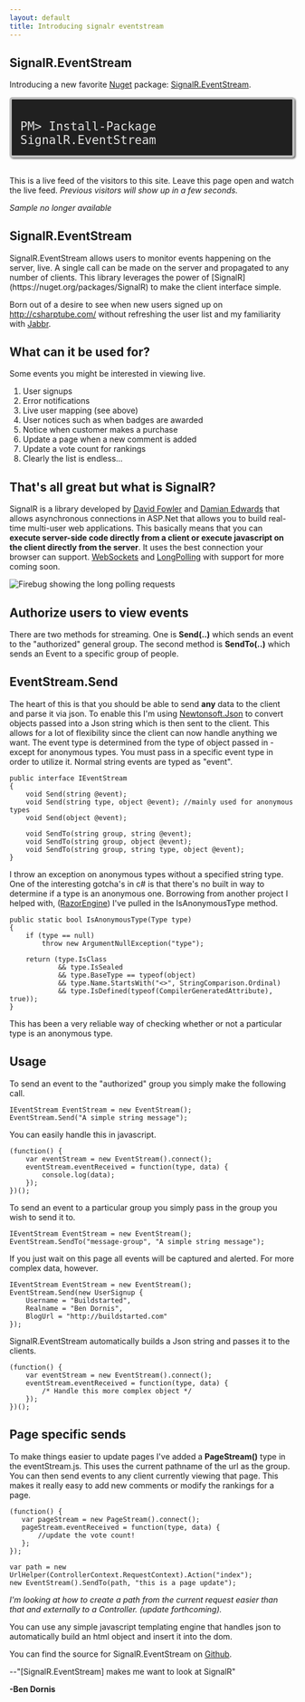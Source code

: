 ```yaml
---
layout: default
title: Introducing signalr eventstream
---
```


<h2>SignalR.EventStream</h2>

<p>Introducing a new favorite <a href="http://nuget.org">Nuget</a> package: <a href="https://nuget.org/packages/SignalR.EventStream">SignalR.EventStream</a>.</p>

<div style="background-color: #202020; border: 4px solid #C0C0C0;border-radius: 5px 5px 5px 5px;box-shadow: 2px 2px 3px #6E6E6E;color: #E2E2E2;display: block;font: 1.5em 'andale mono','lucida console',monospace; overflow: auto; padding:15px; margin-bottom: 1.5em;"><p style="margin-bottom:0;">PM&gt; Install-Package SignalR.EventStream</p></div>

<p>This is a live feed of the visitors to this site. Leave this page open and watch the live feed. <em>Previous visitors will show up in a few seconds.</em></p>

<em>Sample no longer available</em>

<h2>SignalR.EventStream</h2>

<p>SignalR.EventStream allows users to monitor events happening on the server, live. A single call can be made on the server and propagated to any number of clients. This library leverages the power of [SignalR](https://nuget.org/packages/SignalR) to make the client interface simple.</p>

<p>Born out of a desire to see when new users signed up on <a href='http://csharptube.com/'>http://csharptube.com/</a> without refreshing the user list and my familiarity with <a href="http://jabbr.net">Jabbr</a>.</p>

<h2>What can it be used for?</h2>

<p>Some events you might be interested in viewing live.</p>

<ol>
<li>User signups</li>
<li>Error notifications</li>
<li>Live user mapping (see above)</li>
<li>User notices such as when badges are awarded</li>
<li>Notice when customer makes a purchase</li>
<li>Update a page when a new comment is added</li>
<li>Update a vote count for rankings</li>
<li>Clearly the list is endless...</li>
</ol>

<h2>That's all great but what is SignalR?</h2>

<p>SignalR is a library developed by <a href="http://weblogs.asp.net/davidfowler/">David Fowler</a> and <a href="http://damianedwards.wordpress.com/">Damian Edwards</a> that allows asynchronous connections in ASP.Net that allows you to build real-time multi-user web applications. This basically means that you can <strong>execute server-side code directly from a client or execute javascript on the client directly from the server</strong>. It uses the best connection your browser can support. <a href='http://en.wikipedia.org/wiki/WebSocket'>WebSockets</a> and <a href='http://en.wikipedia.org/wiki/Push_technology#Long_polling'>LongPolling</a> with support for more coming soon.</p>

<p><img src="http://buildstarted.com/wp-content/uploads/2011/12/signalr-traffic.png" alt="Firebug showing the long polling requests" title="Firefox with long polling in firebug" /></p>

<h2>Authorize users to view events</h2>

<p>There are two methods for streaming. One is <strong>Send(..)</strong> which sends an event to the "authorized" general group. The second method is <strong>SendTo(..)</strong> which sends an Event to a specific group of people. </p>

<h2>EventStream.Send</h2>

<p>The heart of this is that you should be able to send <strong>any</strong> data to the client and parse it via json. To enable this I'm using <a href="http://nuget.org/packages/Newtonsoft.Json">Newtonsoft.Json</a> to convert objects passed into a Json string which is then sent to the client. This allows for a lot of flexibility since the client can now handle anything we want. The event type is determined from the type of object passed in - except for anonymous types. You must pass in a specific event type in order to utilize it. Normal string events are typed as "event".</p>

<pre><code>public interface IEventStream
{
    void Send(string @event);
    void Send(string type, object @event); //mainly used for anonymous types
    void Send(object @event);

    void SendTo(string group, string @event);
    void SendTo(string group, object @event);
    void SendTo(string group, string type, object @event);
}
</code></pre>

<p>I throw an exception on anonymous types without a specified string type. One of the interesting gotcha's in c# is that there's no built in way to determine if a type is an anonymous one. Borrowing from another project I helped with, (<a href="https://github.com/Antaris/RazorEngine">RazorEngine</a>) I've pulled in the IsAnonymousType method.</p>

<pre><code>public static bool IsAnonymousType(Type type)
{
    if (type == null)
        throw new ArgumentNullException("type");

    return (type.IsClass
            && type.IsSealed
            && type.BaseType == typeof(object)
            && type.Name.StartsWith("<>", StringComparison.Ordinal)
            && type.IsDefined(typeof(CompilerGeneratedAttribute), true));
}
</code></pre>

<p>This has been a very reliable way of checking whether or not a particular type is an anonymous type.</p>

<h2>Usage</h2>

<p>To send an event to the "authorized" group you simply make the following call.</p>

<pre><code>IEventStream EventStream = new EventStream();
EventStream.Send("A simple string message");
</code></pre>

<p>You can easily handle this in javascript.</p>

<pre><code>(function() {
    var eventStream = new EventStream().connect();
    eventStream.eventReceived = function(type, data) {
        console.log(data);
    });
})();
</code></pre>

<p>To send an event to a particular group you simply pass in the group you wish to send it to.</p>

<pre><code>IEventStream EventStream = new EventStream();
EventStream.SendTo("message-group", "A simple string message");
</code></pre>

<p>If you just wait on this page all events will be captured and alerted. For more complex data, however.</p>

<pre><code>IEventStream EventStream = new EventStream();
EventStream.Send(new UserSignup {
    Username = "Buildstarted",
    Realname = "Ben Dornis",
    BlogUrl = "http://buildstarted.com"
});
</code></pre>

<p>SignalR.EventStream automatically builds a Json string and passes it to the clients.</p>

<pre><code>(function() {
    var eventStream = new EventStream().connect();
    eventStream.eventReceived = function(type, data) {
        /* Handle this more complex object */
    });
})();
</code></pre>

<h2>Page specific sends</h2>

<p>To make things easier to update pages I've added a <strong>PageStream()</strong> type in the eventStream.js. This uses the current pathname of the url as the group. You can then send events to any client currently viewing that page. This makes it really easy to add new comments or modify the rankings for a page.</p>

<pre><code>(function() {
   var pageStream = new PageStream().connect();
   pageStream.eventReceived = function(type, data) {
       //update the vote count!
   };
});

var path = new UrlHelper(ControllerContext.RequestContext).Action("index");
new EventStream().SendTo(path, "this is a page update");
</code></pre>

<p><em>I'm looking at how to create a path from the current request easier than that and externally to a Controller. (update forthcoming).</em></p>

<p>You can use any simple javascript templating engine that handles json to automatically build an html object and insert it into the dom. </p>

<p>You can find the source for SignalR.EventStream on <a href="https://github.com/Buildstarted/SignalR.EventStream">Github</a>.</p>

<p>--"[SignalR.EventStream] makes me want to look at SignalR"</p>

<p><strong>-Ben Dornis</strong></p>